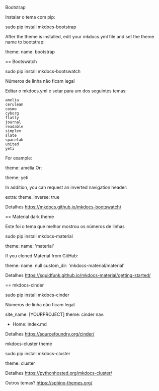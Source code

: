 Bootstrap

Instalar o tema com pip:

sudo pip install mkdocs-bootstrap

After the theme is installed, edit your mkdocs.yml file and set the theme name to bootstrap:

theme:
    name: bootstrap

== Bootswatch

sudo pip install mkdocs-bootswatch

Números de linha não ficam legal

Editar o mkdocs.yml e setar para um dos seguintes temas:

    amelia
    cerulean
    cosmo
    cyborg
    flatly
    journal
    readable
    simplex
    slate
    spacelab
    united
    yeti

For example:

theme: amelia
Or:

theme: yeti

In addition, you can request an inverted navigation header:

extra:
    theme_inverse: true

Detalhes
https://mkdocs.github.io/mkdocs-bootswatch/


== Material dark theme

Este foi o tema que melhor mostrou os números de linhas

sudo pip install mkdocs-material

theme:
  name: 'material'

If you cloned Material from GitHub:

theme:
  name: null
  custom_dir: 'mkdocs-material/material'

Detalhes
https://squidfunk.github.io/mkdocs-material/getting-started/


== mkdocs-cinder

sudo pip install mkdocs-cinder

Números de linha não ficam legal

site_name: [YOURPROJECT]
theme: cinder
nav:
- Home: index.md

Detalhes
https://sourcefoundry.org/cinder/


mkdocs-cluster theme

sudo pip install mkdocs-cluster

theme: cluster

Detalhes
https://pythonhosted.org/mkdocs-cluster/


Outros temas?
https://sphinx-themes.org/

